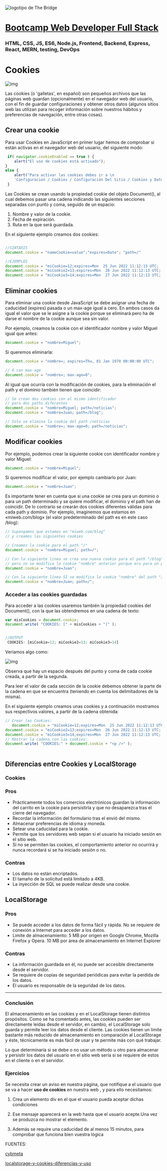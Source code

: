 ![logotipo de The Bridge](https://user-images.githubusercontent.com/27650532/77754601-e8365180-702b-11ea-8bed-5bc14a43f869.png  "logotipo de The Bridge")

# [Bootcamp Web Developer Full Stack](https://www.thebridge.tech/bootcamps/bootcamp-fullstack-developer/)

### HTML, CSS, JS, ES6, Node.js, Frontend, Backend, Express, React, MERN, testing, DevOps

# Cookies  

![img](../assets/cookie.jpg)


Las cookies (o 'galletas', en español) son pequeños archivos que las páginas web guardan (opcionalmente) en el navegador web del usuario, con el fin de guardar configuraciones y obtener otros datos (algunos sitios web las utilizan para recoger información sobre nuestros hábitos y preferencias de navegación, entre otras cosas).

## Crear una cookie

Para usar Cookies en JavaScript en primer lugar hemos de comprobar si están activas en el navegador web del usuario, del siguiente modo:

```javascript
 if( navigator.cookieEnabled == true ) {
    alert("El uso de cookies está activado");
}
else {
    alert("Para activar las cookies debes ir a \n
    'Configuracion / Cookies / Configuración Del Sitio / Cookies y Datos De Sitios");
 }
```

Las Cookies se crean usando la propiedad cookie del objeto Document(), al cual debemos pasar una cadena indicando las siguientes secciones separadas con punto y coma, seguido de un espacio:

1. Nombre y valor de la cookie.
2. Fecha de expiración.
3. Ruta en la que será guardada.

En el siguiente ejemplo creamos dos cookies:

```javascript

//SINTAXIS
document.cookie = "nameCookie=value";"expires=Date"; "path=/"  

//EJEMPLOS 
document.cookie = "miCookie=12;expires=Mon  25 Jun 2022 11:12:13 UTC;  path=/";
document.cookie = "miCookie2=13;expires=Mon  26 Jun 2022 11:12:13 UTC;  path=/";
document.cookie = "miCookie3=14;expires=Mon  27 Jun 2022 11:12:13 UTC;  path=/";
```

## Eliminar cookies

Para eliminar una cookie desde JavaScript se debe asignar una fecha de caducidad (expires) pasada o un max-age igual a cero. En ambos casos da igual el valor que se le asigne a la cookie porque se eliminará pero ha de darse el nombre de la cookie aunque sea sin valor.


Por ejemplo, creamos la cookie con el identificador nombre y valor Miguel igual que antes:

```javascript
document.cookie = "nombre=Miguel";
```
Si queremos eliminarla:

```javascript
document.cookie = "nombre=; expires=Thu, 01 Jan 1970 00:00:00 UTC";

// O con max-age
document.cookie = "nombre=; max-age=0";
```

Al igual que ocurría con la modificación de cookies, para la eliminación el path y el dominio también tienen que coincidir:

```javascript
// Se crean dos cookies con el mismo identificador
// para dos paths diferentes
document.cookie = "nombre=Miguel; path=/noticias";
document.cookie = "nombre=Juan; path=/blog";

// Solo se elimina la cookie del path /noticias
document.cookie = "nombre=; max-age=0; path=/noticias";
```

## Modificar cookies

Por ejemplo, podemos crear la siguiente cookie con identificador nombre y valor Miguel:

```javascript
document.cookie = "nombre=Miguel";
```

Si queremos modificar el valor, por ejemplo cambiarlo por Juan:

```javascript
document.cookie = "nombre=Juan";
```

Es importante tener en cuenta que si una cookie se crea para un dominio o para un path determinado y se quiere modificar, el dominio y el path han de coincidir. De lo contrario se crearán dos cookies diferentes válidas para cada path y dominio. Por ejemplo, imaginemos que estamos en «miweb.com/blog» (el valor predeterminado del path es en este caso /blog):

```javascript
// Supongamos que estamos en "miweb.com/blog"
// y creamos las siguientes cookies

// Creamos la cookie para el path "/"
document.cookie = "nombre=Miguel; path=/";

// Con la siguiente linea se crea una nueva cookie para el path "/blog" (valor por defecto)
// pero no se modifica la cookie "nombre" anterior porque era para un path diferente
document.cookie = "nombre=Juan";

// Con la siguiente línea SI se modifica la cookie "nombre" del path "/" correctamente
document.cookie = "nombre=Juan; path=/";
```
 
### Acceder a las cookies guardadas
Para acceder a las cookies usaremos también la propiedad cookies del Document(), con la que las obtendremos en una cadena de texto:
 
 
```javascript
var misCookies = document.cookie;
document.write( "COOKIES: [" + misCookies + "]" );


//OUTPUT
 COOKIES: [miCookie=12; miCookie2=13; miCookie3=14]

```

Veríamos algo como:

![img](../../../assets/core/clase19/cookies.jpg)

Observa que hay un espacio después del punto y coma de cada cookie creada, a partir de la segunda.

Para leer el valor de cada sección de la cookie debemos obtener la parte de la cadena en que se encuentra (teniendo en cuenta los delimitadores de la misma).

En el siguiente ejemplo creamos unas cookies y a continuación mostramos sus respectivos valores, a partir de la cadena obtenida:


```javascript
// Crear las Cookies:
   document.cookie = "miCookie=12;expires=Mon  25 Jun 2022 11:12:13 UTC;  path=/";
document.cookie = "miCookie2=13;expires=Mon  26 Jun 2022 11:12:13 UTC;  path=/";
document.cookie = "miCookie3=14;expires=Mon  27 Jun 2022 11:12:13 UTC;  path=/";
// Mostrar la cadena con las cookies:
document.write( "COOKIES:" + document.cookie + "<p />" );
 
```
 
## Diferencias entre Cookies y LocalStorage

### Cookies

### Pros  

- Prácticamente todos los comercios electrónicos guardan la información del carrito en la cookie para persistirla y que no desaparezca tras el cierre del navegador.
- Recordar la información del formulario tras el envió del mismo.
- Almacenar preferencias de idioma y moneda.
- Setear una caducidad para la cookie.
- Permite que los servidores web sepan si el usuario ha iniciado sesión en el sitio web.
- Si no se permiten las cookies, el comportamiento anterior no ocurrirá y nunca recordará si se ha iniciado sesión o no.


### Contras

- Los datos no están encriptados.
- El tamaño de la solicitud está limitado a 4KB.
- La inyección de SQL se puede realizar desde una cookie. 

##  LocalStorage

### Pros  

- Se puede acceder a los datos de forma fácil y rápida.
No se requiere de conexión a Internet para acceder a los datos.
- Limite de almacenamiento: 5 MB por origen en Google Chrome, Mozilla Firefox y Opera. 10 MB por área de almacenamiento en Internet Explorer

### Contras
- La información guardada en él, no puede ser accesible directamente desde el servidor.
- Se requiere de copias de seguridad periódicas para evitar la perdida de los datos.
- El usuario es responsable de la seguridad de los datos.

-----

###  Conclusión  

El almacenamiento en las cookies y en el LocalStorage tienen distintos propósitos. Como se ha comentado antes, las cookies pueden ser directamente leídas desde el servidor, en cambio, el LocalStorage solo guarda y permite leer los datos desde el cliente. Las cookies tienen un limite bastante más reducido de almacenamiento en comparación al LocalStorage y éste, técnicamente es más fácil de usar y te permite más con qué trabajar.

Lo que determinaría si se debe o no usar un método u otro para almacenar y persistir los datos del usuario en el sitio web sería si se requiere de estos en el cliente o en el servidor.


### Ejercicios

Se necesita crear un aviso en nuestra página, que notifique a el usuario que se va a hacer **uso de cookies** en nuestra web , y para ello necesitamos:

1. Crea un elemento div en el que el usuario pueda aceptar dichas condiciones

2. Ese mensaje aparecerá en la web hasta que el usuario acepte.Una vez se produzca no mostrar el elemento.

3. Además se require una caducidad de al menos 15 minutos, para comprobar que funciona bien vuestra lógica 



FUENTES:
 
[cybmeta](https://cybmeta.com/cookies-en-javascript#:~:text=Para%20eliminar%20una%20cookie%20desde,cookie%20aunque%20sea%20sin%20valor)


[localstorage-y-cookies-diferencias-y-uso](https://www.drauta.com/localstorage-y-cookies-diferencias-y-uso)
 
 
